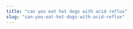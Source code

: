 ```yaml
---
title: "can you eat hot dogs with acid reflux"
slug: "can-you-eat-hot-dogs-with-acid-reflux"
---
```


